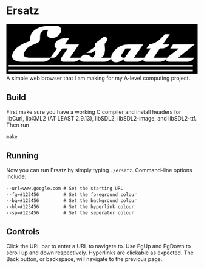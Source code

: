 # Ersatz
![snazzy logo](logo.png)
A simple web browser that I am making for my A-level computing project.

## Build

First make sure you have a working C compiler and install headers for libCurl, libXML2 (AT LEAST 2.9.13), libSDL2, libSDL2-image, and libSDL2-ttf. Then run

```
make
```

## Running

Now you can run Ersatz by simply typing `./ersatz`.
Command-line options include:
```
--url=www.google.com # Set the starting URL
--fg=#123456         # Set the foreground colour
--bg=#123456         # Set the background colour
--hl=#123456         # Set the hyperlink colour
--sp=#123456         # Set the seperator colour
```

## Controls

Click the URL bar to enter a URL to navigate to. Use PgUp and PgDown to scroll up and down respectively. Hyperlinks are clickable as expected. The Back button, or backspace, will navigate to the previous page.
